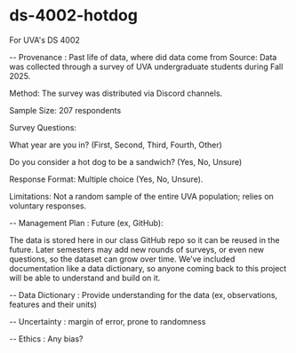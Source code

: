 # ds-4002-hotdog
For UVA's DS 4002

-- Provenance : Past life of data, where did data come from
Source: Data was collected through a survey of UVA undergraduate students during Fall 2025.

Method: The survey was distributed via Discord channels.

Sample Size: 207 respondents

Survey Questions:

What year are you in? (First, Second, Third, Fourth, Other)

Do you consider a hot dog to be a sandwich? (Yes, No, Unsure)

Response Format: Multiple choice (Yes, No, Unsure).

Limitations: Not a random sample of the entire UVA population; relies on voluntary responses.

-- Management Plan : Future (ex, GitHub):

The data is stored here in our class GitHub repo so it can be reused in the future. Later semesters may add new rounds of surveys, or even new questions, so the dataset can grow over time. We’ve included documentation like a data dictionary, so anyone coming back to this project will be able to understand and build on it. 

-- Data Dictionary : Provide understanding for the data (ex, observations, features and their units)

-- Uncertainty : margin of error, prone to randomness

-- Ethics : Any bias? 

